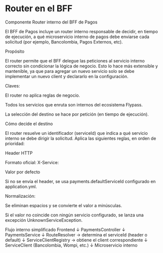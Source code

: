 
# Router en el BFF

Componente Router interno del BFF de Pagos

El BFF de Pagos incluye un router interno responsable de decidir, en tiempo de ejecución, a qué microservicio interno de pagos debe enviarse cada solicitud (por ejemplo, Bancolombia, Pagos Externos, etc).

Propósito

El router permite que el BFF delegue las peticiones al servicio interno correcto sin condicionar la lógica de negocio.
Esto lo hace más extensible y mantenible, ya que para agregar un nuevo servicio solo se debe implementar un nuevo client y declararlo en la configuración.

Claves:

El router no aplica reglas de negocio.

Todos los servicios que enruta son internos del ecosistema Flypass.

La selección del destino se hace por petición (en tiempo de ejecución).

Cómo decide el destino

El router resuelve un identificador (serviceId) que indica a qué servicio interno se debe dirigir la solicitud.
Aplica las siguientes reglas, en orden de prioridad:

Header HTTP

Formato oficial: X-Service: <id>

Valor por defecto

Si no se envía el header, se usa payments.defaultServiceId configurado en application.yml.

Normalización:

Se eliminan espacios y se convierte el valor a minúsculas.

Si el valor no coincide con ningún servicio configurado, se lanza una excepción UnknownServiceException.

Flujo interno simplificado
Frontend
↓
PaymentsController
↓
PaymentsService
↓
RouteResolver → determina el serviceId (header o default)
↓
ServiceClientRegistry → obtiene el client correspondiente
↓
ServiceClient (Bancolombia, Wompi, etc.)
↓
Microservicio interno


